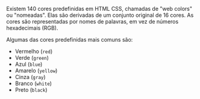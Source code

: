 Existem 140 cores predefinidas em HTML CSS, chamadas de "web colors" ou "nomeadas". Elas são derivadas de um conjunto original de 16 cores. As cores são representadas por nomes de palavras, em vez de números hexadecimais (RGB).

Algumas das cores predefinidas mais comuns são:

- Vermelho (`red`)
- Verde (`green`)
- Azul (`blue`)
- Amarelo (`yellow`)
- Cinza (`gray`)
- Branco (`white`)
- Preto (`black`)



